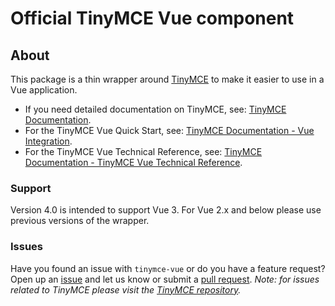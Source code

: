 # Official TinyMCE Vue component

## About

This package is a thin wrapper around [TinyMCE](https://github.com/tinymce/tinymce) to make it easier to use in a Vue application.

* If you need detailed documentation on TinyMCE, see: [TinyMCE Documentation](https://www.tiny.cloud/docs/tinymce/6/).
* For the TinyMCE Vue Quick Start, see: [TinyMCE Documentation - Vue Integration](https://www.tiny.cloud/docs/tinymce/6/vue-cloud).
* For the TinyMCE Vue Technical Reference, see: [TinyMCE Documentation - TinyMCE Vue Technical Reference](https://www.tiny.cloud/docs/tinymce/6/vue-ref).

### Support

Version 4.0 is intended to support Vue 3. For Vue 2.x and below please use previous versions of the wrapper.

### Issues

Have you found an issue with `tinymce-vue` or do you have a feature request? Open up an [issue](https://github.com/tinymce/tinymce-vue/issues) and let us know or submit a [pull request](https://github.com/tinymce/tinymce-vue/pulls). *Note: for issues related to TinyMCE please visit the [TinyMCE repository](https://github.com/tinymce/tinymce).*
